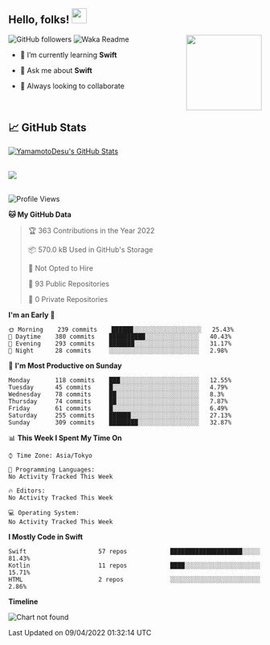 ## Hello, folks! <img src="https://raw.githubusercontent.com/MartinHeinz/MartinHeinz/master/wave.gif" width="30px"> 
<p>
<img align="right" src="https://media.giphy.com/media/26ufdb3cYKwbRtYVW/giphy.gif" style="max-width:100%;" height="150px">
 
![GitHub followers](https://img.shields.io/github/followers/YamamotoDesu?label=Follow&style=social)
![Waka Readme](https://github.com/YamamotoDesu/YamamotoDesu/workflows/Waka%20Readme/badge.svg)
 
- 🌱 I’m currently learning **Swift**  
 
- 💬 Ask me about **Swift**  
 
- 👯 Always looking to collaborate
</p>
<br>

## &#x1f4c8; GitHub Stats
<a href="https://github.com/YamamotoDesu/YamamotoDesu">
  <img align="center" src="https://github-readme-stats.vercel.app/api?username=YamamotoDesu&show_icons=true&line_height=27&count_private=true&title_color=ffffff&text_color=c9cacc&icon_color=2bbc8a&bg_color=1d1f21&hide=contribs,prs&show_icons=true" alt="YamamotoDesu's GitHub Stats" /><br><br>
</a>

![](https://github-profile-summary-cards.vercel.app/api/cards/profile-details?username=YamamotoDesu&theme=vue)
<br><br>

<!--START_SECTION:waka-->
![Profile Views](http://img.shields.io/badge/Profile%20Views-3-blue)

**🐱 My GitHub Data** 

> 🏆 363 Contributions in the Year 2022
 > 
> 📦 570.0 kB Used in GitHub's Storage 
 > 
> 🚫 Not Opted to Hire
 > 
> 📜 93 Public Repositories 
 > 
> 🔑 0 Private Repositories  
 > 
**I'm an Early 🐤** 

```text
🌞 Morning    239 commits    ██████░░░░░░░░░░░░░░░░░░░   25.43% 
🌆 Daytime    380 commits    ██████████░░░░░░░░░░░░░░░   40.43% 
🌃 Evening    293 commits    ███████░░░░░░░░░░░░░░░░░░   31.17% 
🌙 Night      28 commits     ░░░░░░░░░░░░░░░░░░░░░░░░░   2.98%

```
📅 **I'm Most Productive on Sunday** 

```text
Monday       118 commits    ███░░░░░░░░░░░░░░░░░░░░░░   12.55% 
Tuesday      45 commits     █░░░░░░░░░░░░░░░░░░░░░░░░   4.79% 
Wednesday    78 commits     ██░░░░░░░░░░░░░░░░░░░░░░░   8.3% 
Thursday     74 commits     ██░░░░░░░░░░░░░░░░░░░░░░░   7.87% 
Friday       61 commits     █░░░░░░░░░░░░░░░░░░░░░░░░   6.49% 
Saturday     255 commits    ██████░░░░░░░░░░░░░░░░░░░   27.13% 
Sunday       309 commits    ████████░░░░░░░░░░░░░░░░░   32.87%

```


📊 **This Week I Spent My Time On** 

```text
⌚︎ Time Zone: Asia/Tokyo

💬 Programming Languages: 
No Activity Tracked This Week

🔥 Editors: 
No Activity Tracked This Week

💻 Operating System: 
No Activity Tracked This Week

```

**I Mostly Code in Swift** 

```text
Swift                    57 repos            ████████████████████░░░░░   81.43% 
Kotlin                   11 repos            ████░░░░░░░░░░░░░░░░░░░░░   15.71% 
HTML                     2 repos             ░░░░░░░░░░░░░░░░░░░░░░░░░   2.86%

```


**Timeline**

![Chart not found](https://raw.githubusercontent.com/YamamotoDesu/YamamotoDesu/main/charts/bar_graph.png) 


 Last Updated on 09/04/2022 01:32:14 UTC
<!--END_SECTION:waka-->


